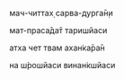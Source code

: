 мач-читтах̣ сарва-дурга̄н̣и

мат-праса̄да̄т таришйаси

атха чет твам ахан̇ка̄ра̄н

на ш́рошйаси винан̇кшйаси